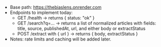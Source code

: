 - Base path: https://thebiaslens.onrender.com
- Endpoints to implement today:
  - GET /health → returns { status: "ok" }
  - GET /search?q=… → returns a list of normalized articles with fields:
    title, source, publishedAt, url, and either body or extractStatus
  - POST /extract with { url } → returns { body, extractStatus }
- Notes: rate limits and caching will be added later.
